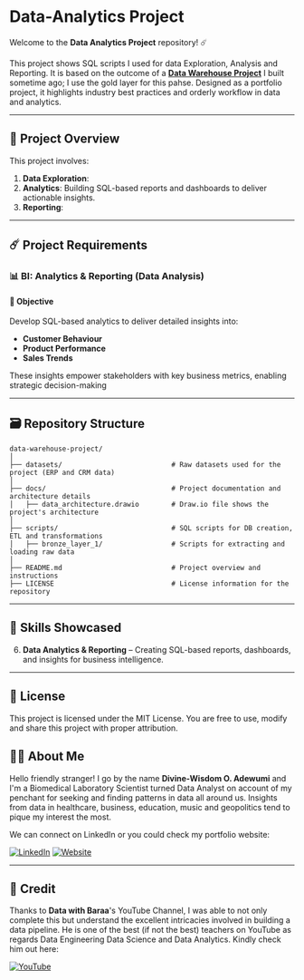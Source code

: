# Data-Analytics Project

Welcome to the **Data Analytics Project** repository! ☄️

This project shows SQL scripts I used for data Exploration, Analysis and Reporting. It is based on the outcome of a **[Data Warehouse Project](https://github.com/wisdomadewumi/Data-Warehouse-Project)** I built sometime ago; I use the gold layer for this pahse. Designed as a portfolio project, it highlights industry best practices and orderly workflow in data and analytics.

___
## 📖 Project Overview

This project involves:

1. **Data Exploration**:
2. **Analytics**: Building SQL-based reports and dashboards to deliver actionable insights.
3. **Reporting**:

___
## ☄️ Project Requirements

### 📊 BI: Analytics & Reporting (Data Analysis)

#### 🥅 Objective
Develop SQL-based analytics to deliver detailed insights into:

- **Customer Behaviour**
- **Product Performance**
- **Sales Trends**

These insights empower stakeholders with key business metrics, enabling strategic decision-making

---
## 🗃️ Repository Structure
```
data-warehouse-project/
│
├── datasets/                           # Raw datasets used for the project (ERP and CRM data)
│
├── docs/                               # Project documentation and architecture details
│   ├── data_architecture.drawio        # Draw.io file shows the project's architecture
│
├── scripts/                            # SQL scripts for DB creation, ETL and transformations
│   ├── bronze_layer_1/                 # Scripts for extracting and loading raw data
│
├── README.md                           # Project overview and instructions
├── LICENSE                             # License information for the repository
```

---
## 🧩 Skills Showcased

6. **Data Analytics & Reporting** – Creating SQL-based reports, dashboards, and insights for business intelligence.

---
## 🪪 License

This project is licensed under the MIT License. You are free to use, modify and share this project with proper attribution.

## 👨🏽 About Me

Hello friendly stranger! I go by the name **Divine-Wisdom O. Adewumi** and I'm a Biomedical Laboratory Scientist turned Data Analyst on account of my penchant for seeking and finding patterns in data all around us. Insights from data in healthcare, business, education, music and geopolitics tend to pique my interest the most.

We can connect on LinkedIn or you could check my portfolio website:

[![LinkedIn](https://img.shields.io/badge/LinkedIn-0077B5?style=for-the-badge&logo=linkedin&logoColor=white)](https://www.linkedin.com/in/divine-wisdom-adewumi)
[![Website](https://img.shields.io/badge/Website-000000?style=for-the-badge&logo=google-chrome&logoColor=white)](https://wisdomadewumi.github.io)

----
## 📝 Credit

Thanks to **Data with Baraa**'s YouTube Channel, I was able to not only complete this but understand the excellent intricacies involved in building a data pipeline. He is one of the best (if not the best) teachers on YouTube as regards Data Engineering Data Science and Data Analytics.
Kindly check him out here:

[![YouTube](https://img.shields.io/badge/YouTube-red?style=for-the-badge&logo=youtube&logoColor=white)](https://www.youtube.com/@datawithbaraa)
